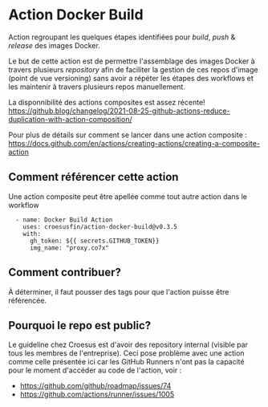 # Action Docker Build

Action regroupant les quelques étapes identifiées pour _build_, _push_ & _release_ des images Docker.

Le but de cette action est de permettre l'assemblage des images Docker à travers plusieurs _repository_ afin de
faciliter la gestion de ces repos d'image (point de vue versioning) sans avoir a répéter les étapes des workflows et les
maintenir à travers plusieurs repos manuellement.

La disponnibilité des actions composites est assez récente!
https://github.blog/changelog/2021-08-25-github-actions-reduce-duplication-with-action-composition/

Pour plus de détails sur comment se lancer dans une action composite :
https://docs.github.com/en/actions/creating-actions/creating-a-composite-action

## Comment référencer cette action

Une action composite peut être apellée comme tout autre action dans le workflow

```
  - name: Docker Build Action
    uses: croesusfin/action-docker-build@v0.3.5
    with:
      gh_token: ${{ secrets.GITHUB_TOKEN}}
      img_name: "proxy.co7x"
```

## Comment contribuer?

À déterminer, il faut pousser des tags pour que l'action puisse être référencée.

## Pourquoi le repo est public?

Le guideline chez Croesus est d'avoir des repository internal (visible par tous les membres de l'entreprise). Ceci pose
problème avec une action comme celle présentée ici car les GitHub Runners n'ont pas la capacité pour le moment d'accéder
au code de l'action, voir :

- https://github.com/github/roadmap/issues/74
- https://github.com/actions/runner/issues/1005
